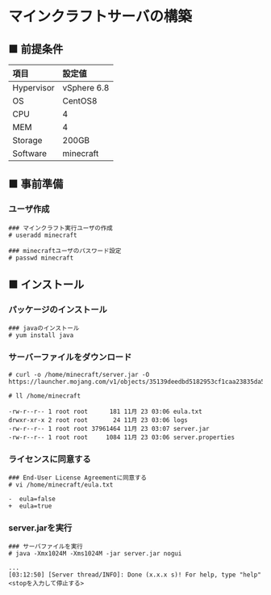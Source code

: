 # マインクラフトサーバの構築
## ■ 前提条件
|項目|設定値|
|:---|:---|
|Hypervisor|vSphere 6.8|
|OS|CentOS8|
|CPU|4|
|MEM|4|
|Storage|200GB|
|Software|minecraft|
## ■ 事前準備
### ユーザ作成
```
### マインクラフト実行ユーザの作成
# useradd minecraft

### minecraftユーザのパスワード設定
# passwd minecraft
```
## ■ インストール
### パッケージのインストール
```
### javaのインストール
# yum install java
```
### サーバーファイルをダウンロード
```
# curl -o /home/minecraft/server.jar -O https://launcher.mojang.com/v1/objects/35139deedbd5182953cf1caa23835da59ca3d7cd/server.jar
```
```
# ll /home/minecraft
```
```
-rw-r--r-- 1 root root      181 11月 23 03:06 eula.txt
drwxr-xr-x 2 root root       24 11月 23 03:06 logs
-rw-r--r-- 1 root root 37961464 11月 23 03:07 server.jar
-rw-r--r-- 1 root root     1084 11月 23 03:06 server.properties
```
### ライセンスに同意する
```
### End-User License Agreementに同意する
# vi /home/minecraft/eula.txt
```
```
-  eula=false
+  eula=true
```
### server.jarを実行
```
### サーバファイルを実行
# java -Xmx1024M -Xms1024M -jar server.jar nogui
```
```
...
[03:12:50] [Server thread/INFO]: Done (x.x.x s)! For help, type "help"
<stopを入力して停止する>
```
